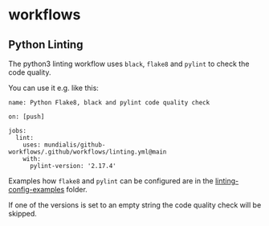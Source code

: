 # workflows

## Python Linting
The python3 linting workflow uses `black`, `flake8` and `pylint` to check the
code quality.

You can use it e.g. like this:
```
name: Python Flake8, black and pylint code quality check

on: [push]

jobs:
  lint:
    uses: mundialis/github-workflows/.github/workflows/linting.yml@main
    with:
      pylint-version: '2.17.4'
```
Examples how `flake8` and `pylint` can be configured are in the [linting-config-examples](https://github.com/mundialis/github-workflows/blob/main/linting-config-examples) folder.

If one of the versions is set to an empty string the code quality check will be
skipped.
